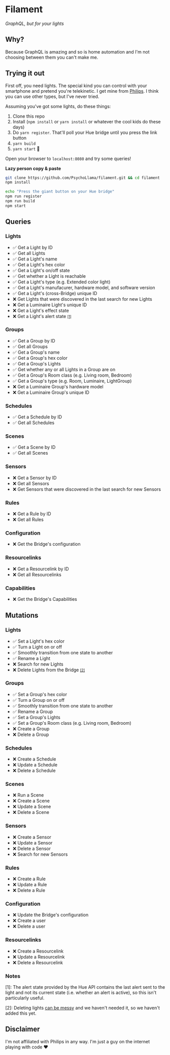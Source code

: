 # Filament
*GraphQL, but for your lights*

## Why?
Because GraphQL is amazing and so is home automation and I'm not choosing between them you can't make me.

## Trying it out
First off, you need lights. The special kind you can control with your smartphone and pretend you're telekinetic. I get mine from [Philips](http://www2.meethue.com/en-us/products/?category=131159). I think you can use other types, but I've never tried.

Assuming you've got some lights, do these things:

1. Clone this repo
2. Install (`npm install` or `yarn install` or whatever the cool kids do these days)
3. Do `yarn register`. That'll poll your Hue bridge until you press the link button
4. `yarn build`
5. `yarn start` :tada:

Open your browser to `localhost:8080` and try some queries!

**Lazy person copy & paste**

```sh
git clone https://github.com/PsychoLlama/filament.git && cd filament
npm install

echo "Press the giant button on your Hue bridge"
npm run register
npm run build
npm start
```

## Queries

### Lights
- :white_check_mark: Get a Light by ID
- :white_check_mark: Get all Lights
- :white_check_mark: Get a Light's name
- :white_check_mark: Get a Light's hex color
- :white_check_mark: Get a Light's on/off state
- :white_check_mark: Get whether a Light is reachable
- :white_check_mark: Get a Light's type (e.g. Extended color light)
- :white_check_mark: Get a Light's manufacurer, hardware model, and software version
- :white_check_mark: Get a Light's (cross-Bridge) unique ID
- :x: Get Lights that were discovered in the last search for new Lights
- :x: Get a Luminaire Light's unique ID
- :x: Get a Light's effect state
- :x: Get a Light's alert state <span style="font-size: 0.8em;">[\[1\]](#notes)</span>

### Groups
- :white_check_mark: Get a Group by ID
- :white_check_mark: Get all Groups
- :white_check_mark: Get a Group's name
- :white_check_mark: Get a Group's hex color
- :white_check_mark: Get a Group's Lights
- :white_check_mark: Get whether any or all Lights in a Group are on
- :white_check_mark: Get a Group's Room class (e.g. Living room, Bedroom)
- :white_check_mark: Get a Group's type (e.g. Room, Luminaire, LightGroup)
- :x: Get a Luminaire Group's hardware model
- :x: Get a Luminaire Group's unique ID

### Schedules
- :white_check_mark: Get a Schedule by ID
- :white_check_mark: Get all Schedules

### Scenes
- :white_check_mark: Get a Scene by ID
- :white_check_mark: Get all Scenes

### Sensors
- :x: Get a Sensor by ID
- :x: Get all Sensors
- :x: Get Sensors that were discovered in the last search for new Sensors

### Rules
- :x: Get a Rule by ID
- :x: Get all Rules

### Configuration
- :x: Get the Bridge's configuration

### Resourcelinks
- :x: Get a Resourcelink by ID
- :x: Get all Resourcelinks

### Capabilities
- :x: Get the Bridge's Capabilities

## Mutations

### Lights
- :white_check_mark: Set a Light's hex color
- :white_check_mark: Turn a Light on or off
- :white_check_mark: Smoothly transition from one state to another
- :white_check_mark: Rename a Light
- :x: Search for new Lights
- :x: Delete Lights from the Bridge <span style="font-size: 0.8em;">[\[2\]](#notes)</span>

### Groups
- :white_check_mark: Set a Group's hex color
- :white_check_mark: Turn a Group on or off
- :white_check_mark: Smoothly transition from one state to another
- :white_check_mark: Rename a Group
- :white_check_mark: Set a Group's Lights
- :white_check_mark: Set a Group's Room class (e.g. Living room, Bedroom)
- :x: Create a Group
- :x: Delete a Group

### Schedules
- :x: Create a Schedule
- :x: Update a Schedule
- :x: Delete a Schedule

### Scenes
- :x: Run a Scene
- :x: Create a Scene
- :x: Update a Scene
- :x: Delete a Scene

### Sensors
- :x: Create a Sensor
- :x: Update a Sensor
- :x: Delete a Sensor
- :x: Search for new Sensors

### Rules
- :x: Create a Rule
- :x: Update a Rule
- :x: Delete a Rule

### Configuration
- :x: Update the Bridge's configuration
- :x: Create a user
- :x: Delete a user

### Resourcelinks
- :x: Create a Resourcelink
- :x: Update a Resourcelink
- :x: Delete a Resourcelink

### Notes

\[1\]: The alert state provided by the Hue API contains the last alert sent to the light and not its current state (i.e. whether an alert is active), so this isn't particularly useful.

\[2\]: Deleting lights [can be messy](https://developers.meethue.com/documentation/delete-devices-application-guidance) and we haven't needed it, so we haven't added this yet.

## Disclaimer
I'm not affiliated with Philips in any way. I'm just a guy on the internet playing with code :heart:
